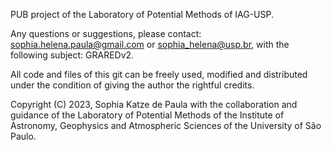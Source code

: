 PUB project of the Laboratory of Potential Methods of IAG-USP.

Any questions or suggestions, please contact: sophia.helena.paula@gmail.com or sophia_helena@usp.br, with the following subject: GRAREDv2.

All code and files of this git can be freely used, modified and distributed under the condition of giving the author the rightful credits.

Copyright (C) 2023, Sophia Katze de Paula with the collaboration and guidance of the Laboratory of Potential Methods of the Institute of Astronomy, Geophysics and Atmospheric Sciences of the University of São Paulo.
